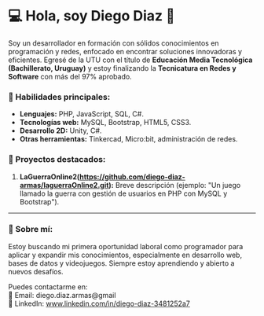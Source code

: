 # 💻 Hola, soy Diego Diaz 👋

Soy un desarrollador en formación con sólidos conocimientos en programación y redes, enfocado en encontrar soluciones innovadoras y eficientes. Egresé de la UTU con el título de **Educación Media Tecnológica (Bachillerato, Uruguay)** y estoy finalizando la **Tecnicatura en Redes y Software** con más del 97% aprobado.

### 🌟 Habilidades principales:
- **Lenguajes:** PHP, JavaScript, SQL, C#.  
- **Tecnologías web:** MySQL, Bootstrap, HTML5, CSS3.  
- **Desarrollo 2D:** Unity, C#.  
- **Otras herramientas:** Tinkercad, Micro:bit, administración de redes.  

### 📌 Proyectos destacados:
1. **LaGuerraOnline2(https://github.com/diego-diaz-armas/laguerraOnline2.git):** Breve descripción (ejemplo: "Un juego llamado la guerra con gestión de usuarios en PHP con MySQL y Bootstrap").  
 

---

### 🚀 Sobre mí:
Estoy buscando mi primera oportunidad laboral como programador para aplicar y expandir mis conocimientos, especialmente en desarrollo web, bases de datos y videojuegos. Siempre estoy aprendiendo y abierto a nuevos desafíos.  

Puedes contactarme en:  
📧 Email: diego.diaz.armas@gmail  
📱 LinkedIn: www.linkedin.com/in/diego-diaz-3481252a7


<!--
**diego-diaz-armas/diego-diaz-armas** is a ✨ _special_ ✨ repository because its `README.md` (this file) appears on your GitHub profile.

Here are some ideas to get you started:

- 🔭 I’m currently working on ...
- 🌱 I’m currently learning ...
- 👯 I’m looking to collaborate on ...
- 🤔 I’m looking for help with ...
- 💬 Ask me about ...
- 📫 How to reach me: ...
- 😄 Pronouns: ...
- ⚡ Fun fact: ...
-->
